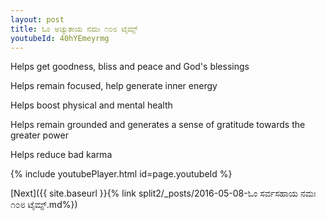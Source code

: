 ```yaml
---
layout: post
title: ಓಂ ಅಚ್ಯುತಾಯ ನಮಃ ೧೦೮ ಟೈಮ್ಸ್
youtubeId: 40hYEmeyrmg
---
```

 
 
Helps get goodness, bliss and peace and God's blessings
 
Helps remain focused, help generate inner energy 
 
Helps boost physical and mental health 
 
Helps remain grounded and generates a sense of gratitude towards the greater power 
 
Helps reduce bad karma
 
 
 
 


{% include youtubePlayer.html id=page.youtubeId %}
 
[Next]({{ site.baseurl }}{% link  split2/_posts/2016-05-08-ಓಂ ಸರ್ವಸಹಾಯ ನಮಃ ೧೦೮ ಟೈಮ್ಸ್.md%})
 

